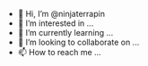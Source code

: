- 👋 Hi, I’m @ninjaterrapin
- 👀 I’m interested in ...
- 🌱 I’m currently learning ...
- 💞️ I’m looking to collaborate on ...
- 📫 How to reach me ...

<!---
ninjaterrapin/ninjaterrapin is a ✨ special ✨ repository because its `README.md` (this file) appears on your GitHub profile.
You can click the Preview link to take a look at your changes.
--->
